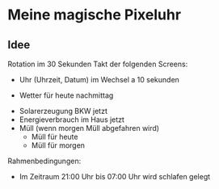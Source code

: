 # Meine magische Pixeluhr

## Idee

Rotation im 30 Sekunden Takt der folgenden Screens:

+ Uhr (Uhrzeit, Datum) im Wechsel a 10 sekunden
- Wetter für heute nachmittag
+ Solarerzeugung BKW jetzt
+ Energieverbrauch im Haus jetzt
+ Müll (wenn morgen Müll abgefahren wird)
    - Müll für heute
    + Müll für morgen

Rahmenbedingungen:
- Im Zeitraum 21:00 Uhr bis 07:00 Uhr wird schlafen gelegt